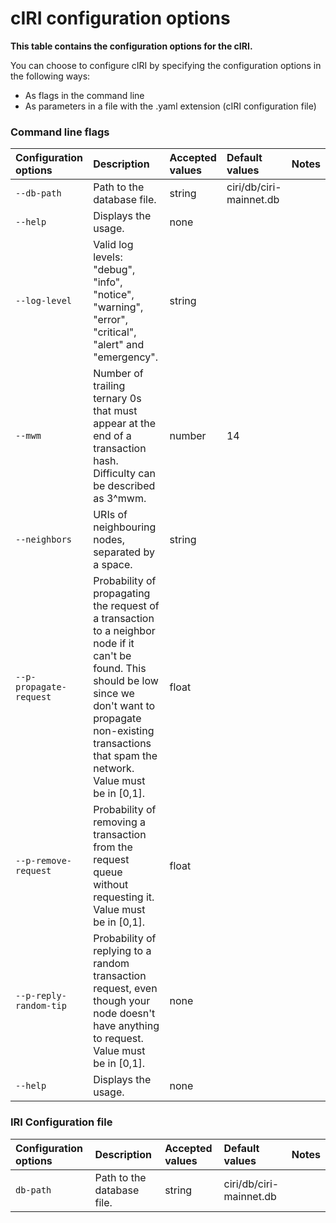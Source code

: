 # cIRI configuration options

**This table contains the configuration options for the cIRI.**

You can choose to configure cIRI by specifying the configuration options in the following ways:
* As flags in the command line
* As parameters in a file with the .yaml extension (cIRI configuration file)

### Command line flags

| **Configuration options** |   **Description**| **Accepted values** | **Default values**|**Notes** |
| :------------------------ | :--------------- | :--------- | :--------| :------------|
|<a name="--db-path"></a>`--db-path`| Path to the database file. | string  | ciri/db/ciri-mainnet.db | |
|<a name="--help"></a>`--help`| Displays the usage. | none  | | |
|<a name="--log-level"></a>`--log-level`| Valid log levels: "debug", "info", "notice", "warning", "error", "critical", "alert" and "emergency". | string  | | |
|<a name="--mwm"></a>`--mwm`| Number of trailing ternary 0s that must appear at the end of a transaction hash. Difficulty can be described as 3^mwm. | number  | 14 | |
|<a name="--neighbors"></a>`--neighbors`| URIs of neighbouring nodes, separated by a space. | string  | | |
|<a name="--p-propagate-request"></a>`--p-propagate-request`| Probability of propagating the request of a transaction to a neighbor node if it can't be found. This should be low since we don't want to propagate non-existing transactions that spam the network. Value must be in [0,1]. | float  | | |
|<a name="--p-remove-request"></a>`--p-remove-request`| Probability of removing a transaction from the request queue without requesting it. Value must be in [0,1]. | float  | | |
|<a name="--p-reply-random-tip"></a>`--p-reply-random-tip`| Probability of replying to a random transaction request, even though your node doesn't have anything to request. Value must be in [0,1]. | none  | | |
|<a name="--help"></a>`--help`| Displays the usage. | none  | | |



### IRI Configuration file
| **Configuration options** |   **Description**| **Accepted values** | **Default values**|**Notes** |
| :------------------------ | :--------------- | :--------- | :--------| :------------|
|<a name="db-path"></a>`db-path`   | Path to the database file. | string  | ciri/db/ciri-mainnet.db  | |
